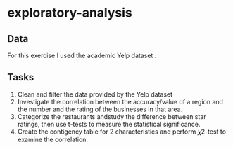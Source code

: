# exploratory-analysis #

## Data ##
For this exercise I used the academic Yelp dataset .

## Tasks ##
1. Clean and filter the data provided by the Yelp dataset
2. Investigate the correlation between the accuracy/value of a region and the number and the rating of the businesses in that area.
3. Categorize the restaurants andstudy the difference between star ratings, then use t-tests to measure the statistical significance.
4. Create the contigency table for 2 characteristics and perform 𝜒2-test to examine the correlation.
